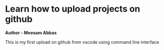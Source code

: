 # Learn how to upload projects on github
<b>Author - Meesam Abbas</b>
<br>
<p>This is my first upload on github from vscode using command line interface</p>
